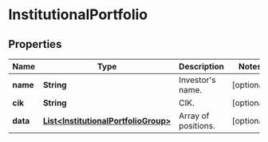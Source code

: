 

# InstitutionalPortfolio


## Properties

| Name | Type | Description | Notes |
|------------ | ------------- | ------------- | -------------|
|**name** | **String** | Investor&#39;s name. |  [optional] |
|**cik** | **String** | CIK. |  [optional] |
|**data** | [**List&lt;InstitutionalPortfolioGroup&gt;**](InstitutionalPortfolioGroup.md) | Array of positions. |  [optional] |




